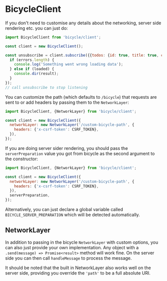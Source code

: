 # BicycleClient

If you don't need to customise any details about the networking, server side
rendering etc. you can just do:

```js
import BicycleClient from 'bicycle/client';

const client = new BicycleClient();

const unsubscribe = client.subscribe({{todos: {id: true, title: true, completed: true}}}, (result, loaded, errors) => {
  if (errors.length) {
    console.log('Something went wrong loading data');
  } else if (loaded) {
    console.dir(result);
  }
});
// call unsubscribe to stop listening
```

You can customize the path (which defaults to `/bicycle`) that requests are sent
to or add headers by passing them to the `NetworkLayer`:

```js
import BicycleClient, {NetworkLayer} from 'bicycle/client';

const client = new BicycleClient({
  networkLayer: new NetworkLayer('/custom-bicycle-path', {
    headers: {'x-csrf-token': CSRF_TOKEN},
  }),
});
```

If you are doing server sider rendering, you should pass the `serverPreparation`
value you got from bicycle as the second argument to the constructor:

```js
import BicycleClient, {NetworkLayer} from 'bicycle/client';

const client = new BicycleClient({
  networkLayer: new NetworkLayer('/custom-bicycle-path', {
    headers: {'x-csrf-token': CSRF_TOKEN},
  }),
  serverPreparation,
});
```

Alternatively, you can just declare a global variable called
`BICYCLE_SERVER_PREPARATION` which will be detected automatically.

## NetworkLayer

In addition to passing in the bicycle `NetworkLayer` with custom options, you
can also just provide your own implementation. Any object with a `.send(message)
=> Promise<result>` method will work fine. On the server side you can then call
`handleMessage` to process the message.

It should be noted that the built in NetworkLayer also works well on the server
side, providing you override the `'path'` to be a full absolute URI.
